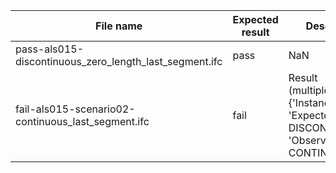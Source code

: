 

| File name | Expected result | Description |
| --- | --- | --- |
| pass-als015-discontinuous\_zero\_length\_last\_segment.ifc | pass | NaN |
| fail-als015-scenario02-continuous\_last\_segment.ifc | fail | Result (multiple/example): {'Instance\_id': '', 'Expected': 'value: DISCONTINUOUS', 'Observed': 'value: CONTINUOUS|

